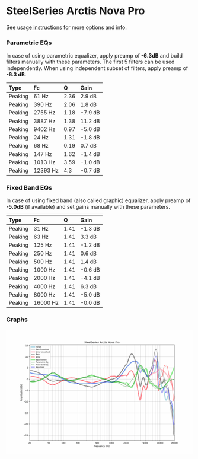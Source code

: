 # SteelSeries Arctis Nova Pro
See [usage instructions](https://github.com/jaakkopasanen/AutoEq#usage) for more options and info.

### Parametric EQs
In case of using parametric equalizer, apply preamp of **-6.3dB** and build filters manually
with these parameters. The first 5 filters can be used independently.
When using independent subset of filters, apply preamp of **-6.3 dB**.

| Type    | Fc       |    Q | Gain    |
|:--------|:---------|:-----|:--------|
| Peaking | 61 Hz    | 2.36 | 2.9 dB  |
| Peaking | 390 Hz   | 2.06 | 1.8 dB  |
| Peaking | 2755 Hz  | 1.18 | -7.9 dB |
| Peaking | 3887 Hz  | 1.38 | 11.2 dB |
| Peaking | 9402 Hz  | 0.97 | -5.0 dB |
| Peaking | 24 Hz    | 1.31 | -1.8 dB |
| Peaking | 68 Hz    | 0.19 | 0.7 dB  |
| Peaking | 147 Hz   | 1.62 | -1.4 dB |
| Peaking | 1013 Hz  | 3.59 | -1.0 dB |
| Peaking | 12393 Hz | 4.3  | -0.7 dB |

### Fixed Band EQs
In case of using fixed band (also called graphic) equalizer, apply preamp of **-5.0dB**
(if available) and set gains manually with these parameters.

| Type    | Fc       |    Q | Gain    |
|:--------|:---------|:-----|:--------|
| Peaking | 31 Hz    | 1.41 | -1.3 dB |
| Peaking | 63 Hz    | 1.41 | 3.3 dB  |
| Peaking | 125 Hz   | 1.41 | -1.2 dB |
| Peaking | 250 Hz   | 1.41 | 0.6 dB  |
| Peaking | 500 Hz   | 1.41 | 1.4 dB  |
| Peaking | 1000 Hz  | 1.41 | -0.6 dB |
| Peaking | 2000 Hz  | 1.41 | -4.1 dB |
| Peaking | 4000 Hz  | 1.41 | 6.3 dB  |
| Peaking | 8000 Hz  | 1.41 | -5.0 dB |
| Peaking | 16000 Hz | 1.41 | -0.0 dB |

### Graphs
![](./SteelSeries%20Arctis%20Nova%20Pro.png)